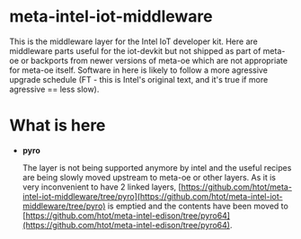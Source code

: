 # meta-intel-iot-middleware

This is the middleware layer for the Intel IoT developer kit. Here are
middleware parts useful for the iot-devkit but not shipped as part of meta-oe
or backports from newer versions of meta-oe which are not appropriate for
meta-oe itself. Software in here is likely to follow a more agressive upgrade
schedule (FT - this is Intel's original text, and it's true if more agressive == less slow).

# What is here

  * **pyro** 
    
    The layer is not being supported anymore by intel and the useful recipes are being slowly moved upstream to
    meta-oe or other layers. As it is very inconvenient to have 2 linked layers,
    [https://github.com/htot/meta-intel-iot-middleware/tree/pyro](https://github.com/htot/meta-intel-iot-middleware/tree/pyro) is emptied and the contents have been moved to [https://github.com/htot/meta-intel-edison/tree/pyro64](https://github.com/htot/meta-intel-edison/tree/pyro64).